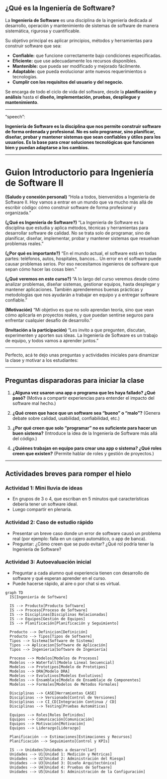 ## ¿Qué es la Ingeniería de Software?

La **Ingeniería de Software** es una disciplina de la ingeniería dedicada al desarrollo, operación y mantenimiento de sistemas de software de manera sistemática, rigurosa y cuantificable.

Su objetivo principal es aplicar principios, métodos y herramientas para construir software que sea:

* **Confiable:** que funcione correctamente bajo condiciones especificadas.
* **Eficiente:** que use adecuadamente los recursos disponibles.
* **Mantenible:** que pueda ser modificado y mejorado fácilmente.
* **Adaptable:** que pueda evolucionar ante nuevos requerimientos o tecnologías.
* **Cumplir con los requisitos del usuario y del negocio.**

Se encarga de todo el ciclo de vida del software, desde la **planificación y análisis** hasta el **diseño, implementación, pruebas, despliegue y mantenimiento**.

---

“speech”:

**Ingeniería de Software es la disciplina que nos permite construir software de forma ordenada y profesional. No es solo programar, sino planificar, diseñar, probar y mantener sistemas que sean confiables y útiles para los usuarios. Es la base para crear soluciones tecnológicas que funcionen bien y puedan adaptarse a los cambios.**

---

# Guion Introductorio para Ingeniería de Software II

**(Saludo y conexión personal)**
“Hola a todos, bienvenidos a Ingeniería de Software II. Hoy vamos a entrar en un mundo que va mucho más allá de escribir código: cómo construir software de forma profesional y organizada.”

**(¿Qué es Ingeniería de Software?)**
“La Ingeniería de Software es la disciplina que estudia y aplica métodos, técnicas y herramientas para desarrollar software de calidad. No se trata solo de programar, sino de planificar, diseñar, implementar, probar y mantener sistemas que resuelvan problemas reales.”

**(¿Por qué es importante?)**
“En el mundo actual, el software está en todas partes: teléfonos, autos, hospitales, bancos... Un error en el software puede causar problemas serios. Por eso necesitamos ingenieros de software que sepan cómo hacer las cosas bien.”

**(¿Qué veremos en este curso?)**
“A lo largo del curso veremos desde cómo analizar problemas, diseñar sistemas, gestionar equipos, hasta desplegar y mantener aplicaciones. También aprenderemos buenas prácticas y metodologías que nos ayudarán a trabajar en equipo y a entregar software confiable.”

**(Motivación)**
“Mi objetivo es que no solo aprendan teoría, sino que vean cómo aplicarla en proyectos reales, y que puedan sentirse seguros para enfrentar cualquier desafío de desarrollo.”

**(Invitación a la participación)**
“Les invito a que pregunten, discutan, experimenten y aporten sus ideas. La Ingeniería de Software es un trabajo de equipo, y todos vamos a aprender juntos.”

---

Perfecto, acá te dejo unas preguntas y actividades iniciales para dinamizar la clase y motivar a los estudiantes:

---

## Preguntas disparadoras para iniciar la clase

1. **¿Alguna vez usaron una app o programa que les haya fallado? ¿Qué pasó?**
   (Motiva a compartir experiencias para entender el impacto del software mal hecho.)

2. **¿Qué creen que hace que un software sea “bueno” o “malo”?**
   (Genera debate sobre calidad, usabilidad, confiabilidad, etc.)

3. **¿Por qué creen que solo “programar” no es suficiente para hacer un buen sistema?**
   (Introduce la idea de la Ingeniería de Software más allá del código.)

4. **¿Quiénes trabajan en equipo para crear una app o sistema? ¿Qué roles creen que existen?**
   (Permite hablar de roles y gestión de proyectos.)

---

## Actividades breves para romper el hielo

### Actividad 1: Mini lluvia de ideas

* En grupos de 3 o 4, que escriban en 5 minutos qué características debería tener un software ideal.
* Luego compartir en plenaria.

### Actividad 2: Caso de estudio rápido

* Presentar un breve caso donde un error de software causó un problema real (por ejemplo: falla en un cajero automático, o app de banca).
* Preguntar: ¿Cómo creen que se pudo evitar? ¿Qué rol podría tener la Ingeniería de Software?

### Actividad 3: Autoevaluación inicial

* Preguntar a cada alumno qué experiencia tienen con desarrollo de software y qué esperan aprender en el curso.
* Puede hacerse rápido, al aire o por chat si es virtual.



```mermaid
graph TD
  IS[Ingeniería de Software]

  IS --> Producto[Producto Software]
  IS --> Proceso[Proceso de Software]
  IS --> Disciplinas[Disciplinas Relacionadas]
  IS --> Equipos[Gestión de Equipos]
  IS --> Planificación[Planificación y Seguimiento]

  Producto --> Definicion[Definición]
  Producto --> Tipos[Tipos de Software]
  Tipos --> Sistema[Software de Sistema]
  Tipos --> Aplicacion[Software de Aplicación]
  Tipos --> Ingenieria[Software de Ingeniería]

  Proceso --> Modelos[Modelos de Procesos]
  Modelos --> Waterfall[Modelo Lineal Secuencial]
  Modelos --> Prototipos[Modelo de Prototipos]
  Modelos --> DRA[Modelo DRA]
  Modelos --> Evolutivos[Modelos Evolutivos]
  Modelos --> Ensamblaje[Modelo de Ensamblaje de Componentes]
  Modelos --> Formales[Modelos de Métodos Formales]

  Disciplinas --> CASE[Herramientas CASE]
  Disciplinas --> Versionado[Control de Versiones]
  Disciplinas --> CI_CD[Integración Continua / CD]
  Disciplinas --> Testing[Pruebas Automáticas]

  Equipos --> Roles[Roles Definidos]
  Equipos --> Comunicación[Comunicación]
  Equipos --> Motivación[Motivación]
  Equipos --> Liderazgo[Liderazgo]

  Planificación --> Estimaciones[Estimaciones y Recursos]
  Planificación --> Seguimiento[Control y KPIs]

  IS --> Unidades[Unidades a desarrollar]
  Unidades --> U1[Unidad 1: Medición y Métricas]
  Unidades --> U2[Unidad 2: Administración del Riesgo]
  Unidades --> U3[Unidad 3: Diseño Arquitectónico]
  Unidades --> U4[Unidad 4: Pruebas de Software]
  Unidades --> U5[Unidad 5: Administración de la Configuración]
```
<!--stackedit_data:
eyJoaXN0b3J5IjpbLTE0NDg3NDU2OTMsNTQ2MDE3MDcyXX0=
-->